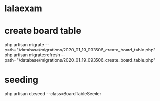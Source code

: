 # lalaexam

# create board table
php artisan migrate --path="/database/migrations/2020_01_19_093506_create_board_table.php"
php artisan migrate:refresh --path="/database/migrations/2020_01_19_093506_create_board_table.php"

# seeding
php artisan db:seed --class=BoardTableSeeder
